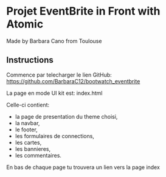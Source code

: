 # Projet EventBrite in Front with Atomic
Made by Barbara Cano from Toulouse 

## Instructions 

Commence par telecharger le lien GitHub:
https://github.com/BarbaraC12/bootwatch_eventbrite 

La page en mode UI kit est: index.html

Celle-ci contient: 

 - la page de presentation du theme choisi, 
 - la navbar,
 - le footer,
 - les formulaires de connections, 
 - les cartes, 
 - les bannieres, 
 - les commentaires.

En bas de chaque page tu trouvera un lien vers la page index
